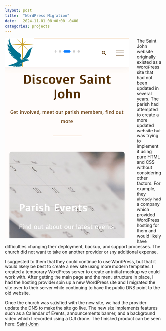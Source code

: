 ```yaml
---
layout: post
title:  "WordPress Migration"
date:   2024-11-01 08:00:00 -0400
categories: projects
---
```


<img src="/assets/images/saintjohn.jpg" alt="Alt text for the image" style="float: left; width: 400px; margin-right: 25px; margin-bottom: 10px;">

The Saint John website originally existed as a WordPress site that had not been updated in several years. The parish had attempted to create a more updated website but was trying to implement it using pure HTML and CSS without considering other factors. For example, they already had a company which provided WordPress hosting for them and would likely have difficulties changing their deployment, backup, and support processes. The church did not want to take on another provider or any additional expense.

I suggested to them that they could continue to use WordPress, but that it would likely be best to create a new site using more modern templates. I created a temporary WordPress server to create an initial mockup we could work with. After getting the main page and the menu structure in place, I had the hosting provider spin up a new WordPress site and I migrated the site over to their server while continuing to have the public DNS point to the old website. 

Once the church was satisfied with the new site, we had the provider update the DNS to make the site go live. The new site implements features such as a Calendar of Events, announcements banner, and a background video which I recorded using a DJI drone. The finished product can be seen here: <a href="https://saintjohn-bocaraton.com" target="_blank" rel="noopener noreferrer">Saint John</a>